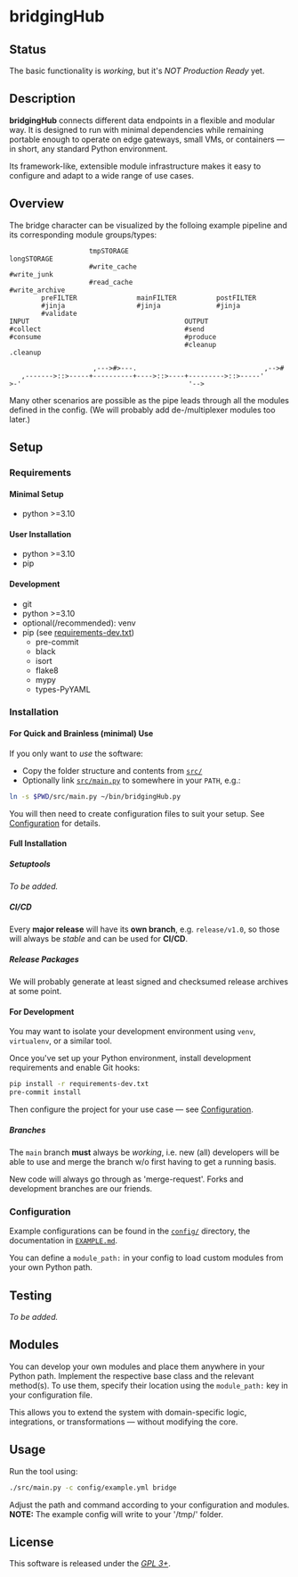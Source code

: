 # bridgingHub

## Status

The basic functionality is *working*, but it's *NOT Production Ready* yet.

## Description

**bridgingHub** connects different data endpoints in a flexible and modular
way.
It is designed to run with minimal dependencies while remaining portable
enough to operate on edge gateways, small VMs, or containers — in short,
any standard Python environment.

Its framework-like, extensible module infrastructure makes it easy to
configure and adapt to a wide range of use cases.

## Overview

The bridge character can be visualized by the folloing example pipeline and its
corresponding module groups/types:

```
                    tmpSTORAGE                                  longSTORAGE
                    #write_cache                                #write_junk
                    #read_cache                                 #write_archive
        preFILTER               mainFILTER          postFILTER
        #jinja                  #jinja              #jinja
        #validate
INPUT                                       OUTPUT
#collect                                    #send
#consume                                    #produce
                                            #cleanup            .cleanup

                     ,--->#>---.                                ,-->#
   ,------->::>-----+----------+---->::>----+--------->::>-----'
>-'                                          '-->
```

Many other scenarios are possible as the pipe leads through all the modules
defined in the config.
(We will probably add de-/multiplexer modules too later.)


## Setup

### Requirements

#### Minimal Setup

  * python >=3.10

#### User Installation

  * python >=3.10
  * pip

#### Development

  * git
  * python >=3.10
  * optional(/recommended): venv
  * pip (see [requirements-dev.txt](./requirements-dev.txt))
    * pre-commit
    * black
    * isort
    * flake8
    * mypy
    * types-PyYAML


### Installation

#### For Quick and Brainless (minimal) Use

If you only want to *use* the software:

- Copy the folder structure and contents from [`src/`](./src)
- Optionally link [`src/main.py`](./src/main.py) to somewhere in your
  `PATH`, e.g.:

```bash
ln -s $PWD/src/main.py ~/bin/bridgingHub.py
```

You will then need to create configuration files to suit your setup.
See [Configuration](#configuration) for details.


#### Full Installation

##### Setuptools

*To be added.*

##### CI/CD

Every **major release** will have its **own branch**, e.g. `release/v1.0`,
so those will always be *stable* and can be used for **CI/CD**.


##### Release Packages

We will probably generate at least signed and checksumed release archives
at some point.


#### For Development

You may want to isolate your development environment using `venv`,
`virtualenv`, or a similar tool.

Once you've set up your Python environment, install development requirements
and enable Git hooks:

```bash
pip install -r requirements-dev.txt
pre-commit install
```

Then configure the project for your use case — see
[Configuration](#configuration).


##### Branches

The `main` branch **must** always be *working*, i.e. new (all) developers
will be able to use and merge the branch w/o first having to get a running
basis.

New code will always go through as 'merge-request'.
Forks and development branches are our friends.


### Configuration

Example configurations can be found in the
[`config/`](./config/) directory,
the documentation in [`EXAMPLE.md`](./config/EXAMPLE.md).

You can define a `module_path:` in your config to load custom
modules from your own Python path.


## Testing

*To be added.*


## Modules

You can develop your own modules and place them anywhere in your Python path.
Implement the respective base class and the relevant method(s).
To use them, specify their location using the `module_path:` key in your
configuration file.

This allows you to extend the system with domain-specific logic, integrations,
or transformations — without modifying the core.



## Usage

Run the tool using:

```bash
./src/main.py -c config/example.yml bridge
```

Adjust the path and command according to your configuration and modules.
**NOTE:** The example config will write to your '/tmp/' folder.


## License

This software is released under the [*GPL 3+*](./LICENSE).

